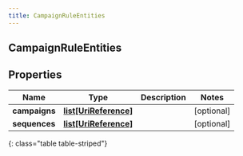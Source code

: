 ```yaml
---
title: CampaignRuleEntities
---
```

## CampaignRuleEntities

## Properties

|Name | Type | Description | Notes|
|------------ | ------------- | ------------- | -------------|
| **campaigns** | [**list[UriReference]**](UriReference.html) |  | [optional] |
| **sequences** | [**list[UriReference]**](UriReference.html) |  | [optional] |
{: class="table table-striped"}


